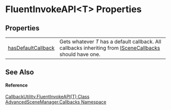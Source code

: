 # FluentInvokeAPI&lt;T&gt; Properties




## Properties
<table>
<tr>
<td><a href="P_AdvancedSceneManager_Callbacks_CallbackUtility_FluentInvokeAPI_1_hasDefaultCallback.md">hasDefaultCallback</a></td>
<td>Gets whatever <em>T</em> has a default callback. All callbacks inheriting from <a href="T_AdvancedSceneManager_Callbacks_ISceneCallbacks.md">ISceneCallbacks</a> should have one.</td></tr>
</table>

## See Also


#### Reference
<a href="T_AdvancedSceneManager_Callbacks_CallbackUtility_FluentInvokeAPI_1.md">CallbackUtility.FluentInvokeAPI(T) Class</a>  
<a href="N_AdvancedSceneManager_Callbacks.md">AdvancedSceneManager.Callbacks Namespace</a>  
